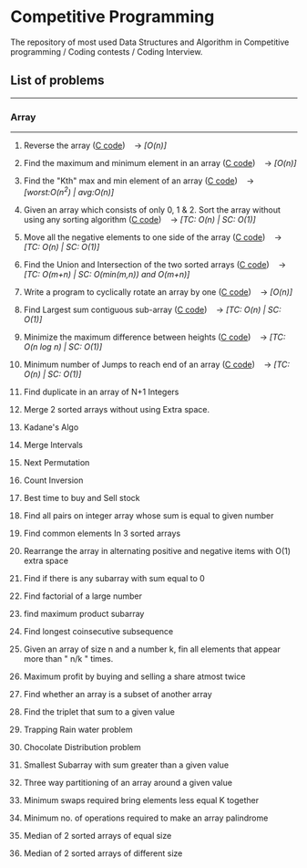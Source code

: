 # Competitive Programming
The repository of most used Data Structures and Algorithm in Competitive programming / Coding contests / Coding Interview.

## List of problems
----
### **Array**
----
1. Reverse the array 
([C code](https://github.com/scodebox/cp/blob/main/c/array/1_min_max_of_array.c))
&nbsp;&nbsp;&nbsp;&#8594; _[O(n)]_

2. Find the maximum and minimum element in an array 
([C code](https://github.com/scodebox/cp/blob/main/c/array/2_reverse_of_array.c))
&nbsp;&nbsp;&nbsp;&#8594; _[O(n)]_

3. Find the "Kth" max and min element of an array 
([C code](https://github.com/scodebox/cp/blob/main/c/array/3_kth_min_max.c)) 
&nbsp;&nbsp;&nbsp;&#8594; _[worst:O(n<sup>2</sup>) | avg:O(n)]_

4. Given an array which consists of only 0, 1 & 2. Sort the array without using any sorting algorithm
([C code](https://github.com/scodebox/cp/blob/main/c/array/4_sort_012.c))
&nbsp;&nbsp;&nbsp;&#8594; _[TC: O(n) | SC: O(1)]_

5. Move all the negative elements to one side of the array 
([C code](https://github.com/scodebox/cp/blob/main/c/array/5_move_all_negative_elements.c))
&nbsp;&nbsp;&nbsp;&#8594; _[TC: O(n) | SC: O(1)]_

6. Find the Union and Intersection of the two sorted arrays 
([C code](https://github.com/scodebox/cp/blob/main/c/array/6_union_intersection.c)) 
&nbsp;&nbsp;&nbsp;&#8594; _[TC: O(m+n) | SC: O(min(m,n)) and O(m+n)]_

7. Write a program to cyclically rotate an array by one 
([C code](https://github.com/scodebox/cp/blob/main/c/array/7_rotate.c)) 
&nbsp;&nbsp;&nbsp;&#8594; _[O(n)]_

8. Find Largest sum contiguous sub-array 
([C code](https://github.com/scodebox/cp/blob/main/c/array/8_max_sum_contiguous_sub_array.c)) 
&nbsp;&nbsp;&nbsp;&#8594; _[TC: O(n) | SC: O(1)]_

9. Minimize the maximum difference between heights
([C code](https://github.com/scodebox/cp/blob/main/c/array/9_minimize_maximum_difference.c)) 
&nbsp;&nbsp;&nbsp;&#8594; _[TC: O(n log n) | SC: O(1)]_

10. Minimum number of Jumps to reach end of an array
([C code](https://github.com/scodebox/cp/blob/main/c/array/10_minimum_num_of_jumps.c)) 
&nbsp;&nbsp;&nbsp;&#8594; _[TC: O(n) | SC: O(1)]_

11. Find duplicate in an array of N+1 Integers

12. Merge 2 sorted arrays without using Extra space.

13. Kadane's Algo

14. Merge Intervals

15. Next Permutation

16. Count Inversion

17. Best time to buy and Sell stock

18. Find all pairs on integer array whose sum is equal to given number

19. Find common elements In 3 sorted arrays

20. Rearrange the array in alternating positive and negative items with O(1) extra space

21. Find if there is any subarray with sum equal to 0

22. Find factorial of a large number

23. find maximum product subarray 

24. Find longest coinsecutive subsequence

25. Given an array of size n and a number k, fin all elements that appear more than " n/k " times.

26. Maximum profit by buying and selling a share atmost twice

27. Find whether an array is a subset of another array

28. Find the triplet that sum to a given value

29. Trapping Rain water problem

30. Chocolate Distribution problem

31. Smallest Subarray with sum greater than a given value

32. Three way partitioning of an array around a given value

33. Minimum swaps required bring elements less equal K together

34. Minimum no. of operations required to make an array palindrome

35. Median of 2 sorted arrays of equal size

36. Median of 2 sorted arrays of different size